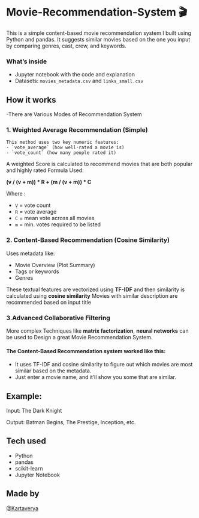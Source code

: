 # Movie-Recommendation-System  🎬

This is a simple content-based movie recommendation system I built using Python and pandas. It suggests similar movies based on the one you input by comparing genres, cast, crew, and keywords.

### What’s inside

- Jupyter notebook with the code and explanation
- Datasets: `movies_metadata.csv` and `links_small.csv`

## How it works

-There are Various Modes of Recommendation System
### 1. Weighted Average Recommendation (Simple)
    This method uses two key numeric features:
    - `vote_average` (how well-rated a movie is)
    - `vote_count` (how many people rated it)
A weighted Score is calculated to recommend movies that are both popular and highly rated
Formula Used:

   **(v / (v + m)) * R + (m / (v + m)) * C**

  Where :
  - `V` = vote count
  -  `R` = vote average
  -  `C` = mean vote across all movies
  -  `m` =  min. votes required to be listed
### 2. Content-Based Recommendation (Cosine Similarity)
 Uses metadata like:
 - Movie Overview (Plot Summary)
 - Tags or keywords
 - Genres

These textual features are vectorized using **TF-IDF** and then similarity is calculated using **cosine similarity** Movies with similar description are recommended based on input title

### 3.Advanced Collaborative Filtering

More complex Techniques like **matrix factorization**, **neural networks** can be used to Design a great Movie Recommendation System.


#### The Content-Based Recommendation system worked like this:
- It uses TF-IDF and cosine similarity to figure out which movies are most similar based on the metadata.
- Just enter a movie name, and it’ll show you some that are similar.

## Example:  
Input: The Dark Knight


Output: Batman Begins, The Prestige, Inception, etc.


## Tech used

- Python
- pandas
- scikit-learn
- Jupyter Notebook

 ## Made by

[@Kartaverya](https://github.com/Kartaverya)
